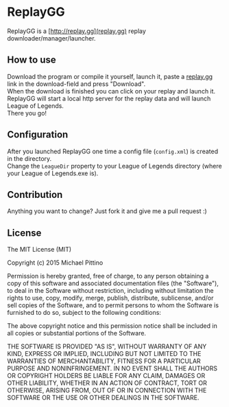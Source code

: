 # ReplayGG
ReplayGG is a [http://replay.gg](replay.gg) replay downloader/manager/launcher.

## How to use
Download the program or compile it yourself, launch it, paste a [replay.gg](http://replay.gg) link in the download-field
and press "Download".  
When the download is finished you can click on your replay and launch it. ReplayGG will start a local http server for
the replay data and will launch League of Legends.  
There you go!

## Configuration
After you launched ReplayGG one time a config file (`config.xml`) is created in the directory.  
Change the `LeagueDir` property to your League of Legends directory (where your League of Legends.exe is).

## Contribution
Anything you want to change? Just fork it and give me a pull request :)

## License

The MIT License (MIT)

Copyright (c) 2015 Michael Pittino

Permission is hereby granted, free of charge, to any person obtaining a copy
of this software and associated documentation files (the "Software"), to deal
in the Software without restriction, including without limitation the rights
to use, copy, modify, merge, publish, distribute, sublicense, and/or sell
copies of the Software, and to permit persons to whom the Software is
furnished to do so, subject to the following conditions:

The above copyright notice and this permission notice shall be included in
all copies or substantial portions of the Software.

THE SOFTWARE IS PROVIDED "AS IS", WITHOUT WARRANTY OF ANY KIND, EXPRESS OR
IMPLIED, INCLUDING BUT NOT LIMITED TO THE WARRANTIES OF MERCHANTABILITY,
FITNESS FOR A PARTICULAR PURPOSE AND NONINFRINGEMENT. IN NO EVENT SHALL THE
AUTHORS OR COPYRIGHT HOLDERS BE LIABLE FOR ANY CLAIM, DAMAGES OR OTHER
LIABILITY, WHETHER IN AN ACTION OF CONTRACT, TORT OR OTHERWISE, ARISING FROM,
OUT OF OR IN CONNECTION WITH THE SOFTWARE OR THE USE OR OTHER DEALINGS IN
THE SOFTWARE.
